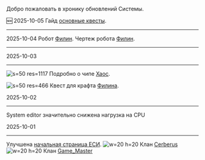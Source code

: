  
Добро пожаловать в хронику обновлений Системы.

🆕 2025-10-05
Гайд [основные квесты](/sys/guide/main-quest).
___

2025-10-04
Робот [Филин](/sys/robots/warrior/filin).
Чертеж робота [Филин](/sys/economy/design/robots/filin-plan).
___

2025-10-03
___
![s=50 res=1117]() Подробно о чипе [Хаос](/sys/items/chips/chaos).

![s=50 res=466]() Квест для крафта [Филина](/sys/tasks/filin).

2025-10-02
___
System editor значительно снижена нагрузка на CPU

2025-10-01
___
Улучшена [начальная страница ЕСИ](/sys).
![w=20 h=20](clan/13) Клан [Cerberus](/sys/clan/13)
![w=20 h=20](clan/25) Клан [Game_Master](/sys/clan/25)
